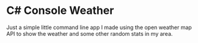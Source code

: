 # C# Console Weather


Just a simple little command line app I made using the open weather map API  to show the weather and some other random stats in my area. 
